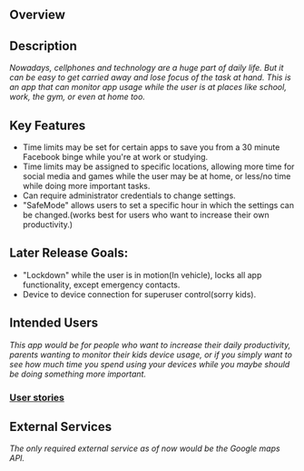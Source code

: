 ## Overview

## Description
_Nowadays, cellphones and technology are a huge part of daily life. But it can be easy to get carried away and lose focus of the task at hand. This is an app that can monitor app usage while the user is at places like school, work, the gym, or even at home too._

## Key Features
* Time limits may be set for certain apps to save you from a 30 minute Facebook binge while you're at work or studying.
* Time limits may be assigned to specific locations, allowing more time for social media and games while the user may be at home, or less/no time while doing more important tasks.
* Can require administrator credentials to change settings.
* "SafeMode" allows users to set a specific hour in which the settings can be changed.(works best for users who want to increase their own productivity.)

## Later Release Goals:
* "Lockdown" while the user is in motion(In vehicle), locks all app functionality, except emergency contacts.
* Device to device connection for superuser control(sorry kids).

## Intended Users
_This app would be for people who want to increase their daily productivity, parents wanting to monitor their kids device usage, or if you simply want to see how much time you spend using your devices while you maybe should be doing something more important._

### [User stories](user-stories)

## External Services
_The only required external service as of now would be the Google maps API._